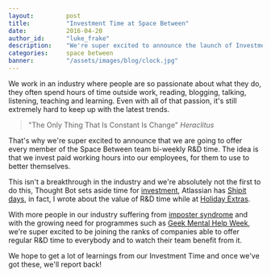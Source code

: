 ```yaml
---
layout:         post
title:          "Investment Time at Space Between"
date:           2016-04-20
author_id:      "luke_frake"
description:    "We're super excited to announce the launch of Investment Time. Our regular R&D time for all of the Space Between team!"
categories:     space between
banner:         "/assets/images/blog/clock.jpg"
---
```


We work in an industry where people are so passionate about what they do, they often spend hours of time outside work, reading, blogging, talking, listening, teaching and learning. Even with all of that passion, it's still extremely hard to keep up with the latest trends.

<blockquote>
	"The Only Thing That Is Constant Is Change"
	<cite>Heraclitus</cite>
</blockquote>

That's why we're super excited to announce that we are going to offer every member of the Space Between team bi-weekly R&D time. The idea is that we invest paid working hours into our employees, for them to use to better themselves.

This isn't a breakthrough in the industry and we're absolutely not the first to do this, Thought Bot sets aside time for <a href="https://playbook.thoughtbot.com/#investment">investment</a>, Atlassian has <a href="https://www.atlassian.com/company/shipit" target="_blank">Shipit days</a>, in fact, I wrote about the value of R&amp;D time while at <a href="http://hungrygeek.holidayextras.co.uk/2015/03/09/how-we-do-r-and-d-time-at-holiday-extras/" target="_blank">Holiday Extras</a>.

With more people in our industry suffering from <a href="https://davidwalsh.name/impostor-syndrome" target="_blank">imposter syndrome</a> and with the growing need for programmes such as <a href="http://geekmentalhelp.com/" target="_blakn">Geek Mental Help Week</a>, we're super excited to be joining the ranks of companies able to offer regular R&amp;D time to everybody and to watch their team benefit from it.

We hope to get a lot of learnings from our Investment Time and once we've got these, we'll report back!